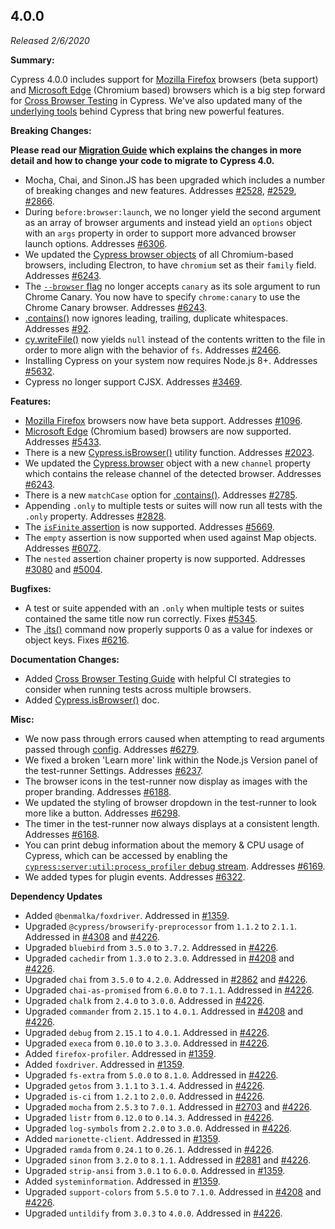 ## 4.0.0

_Released 2/6/2020_

**Summary:**

Cypress 4.0.0 includes support for
[Mozilla Firefox](https://www.mozilla.org/firefox/) browsers (beta support) and
[Microsoft Edge](https://www.microsoft.com/edge) (Chromium based) browsers which
is a big step forward for
[Cross Browser Testing](/guides/guides/cross-browser-testing) in Cypress. We've
also updated many of the [underlying tools](/guides/references/bundled-tools)
behind Cypress that bring new powerful features.

**Breaking Changes:**

**<Icon name="exclamation-triangle" color="red"></Icon> Please read our
[Migration Guide](/guides/references/migration-guide) which explains the changes
in more detail and how to change your code to migrate to Cypress 4.0.**

- Mocha, Chai, and Sinon.JS has been upgraded which includes a number of
  breaking changes and new features. Addresses
  [#2528](https://github.com/cypress-io/cypress/issues/2528),
  [#2529](https://github.com/cypress-io/cypress/issues/2529),
  [#2866](https://github.com/cypress-io/cypress/issues/2866).
- During `before:browser:launch`, we no longer yield the second argument as an
  array of browser arguments and instead yield an `options` object with an
  `args` property in order to support more advanced browser launch options.
  Addresses [#6306](https://github.com/cypress-io/cypress/issues/6306).
- We updated the [Cypress browser objects](/api/plugins/browser-launch-api) of
  all Chromium-based browsers, including Electron, to have `chromium` set as
  their `family` field. Addresses
  [#6243](https://github.com/cypress-io/cypress/issues/6243).
- The
  [`--browser` flag](/guides/guides/command-line#cypress-run-browser-lt-browser-name-or-path-gt)
  no longer accepts `canary` as its sole argument to run Chrome Canary. You now
  have to specify `chrome:canary` to use the Chrome Canary browser. Addresses
  [#6243](https://github.com/cypress-io/cypress/issues/6243).
- [.contains()](/api/commands/contains) now ignores leading, trailing, duplicate
  whitespaces. Addresses [#92](https://github.com/cypress-io/cypress/issues/92).
- [cy.writeFile()](/api/commands/writefile) now yields `null` instead of the
  contents written to the file in order to more align with the behavior of `fs`.
  Addresses [#2466](https://github.com/cypress-io/cypress/issues/2466).
- Installing Cypress on your system now requires Node.js 8+. Addresses
  [#5632](https://github.com/cypress-io/cypress/issues/5632).
- Cypress no longer support CJSX. Addresses
  [#3469](https://github.com/cypress-io/cypress/issues/3469).

**Features:**

- [Mozilla Firefox](https://www.mozilla.org/firefox/) browsers now have beta
  support. Addresses [#1096](https://github.com/cypress-io/cypress/issues/1096).
- [Microsoft Edge](https://www.microsoft.com/edge) (Chromium based) browsers are
  now supported. Addresses
  [#5433](https://github.com/cypress-io/cypress/issues/5433).
- There is a new [Cypress.isBrowser()](/api/cypress-api/isbrowser) utility
  function. Addresses
  [#2023](https://github.com/cypress-io/cypress/issues/2023).
- We updated the [Cypress.browser](/api/cypress-api/browser) object with a new
  `channel` property which contains the release channel of the detected browser.
  Addresses [#6243](https://github.com/cypress-io/cypress/issues/6243).
- There is a new `matchCase` option for [.contains()](/api/commands/contains).
  Addresses [#2785](https://github.com/cypress-io/cypress/issues/2785).
- Appending `.only` to multiple tests or suites will now run all tests with the
  `.only` property. Addresses
  [#2828](https://github.com/cypress-io/cypress/issues/2828).
- The [`isFinite` assertion](/guides/references/assertions) is now supported.
  Addresses [#5669](https://github.com/cypress-io/cypress/issues/5669).
- The `empty` assertion is now supported when used against Map objects.
  Addresses [#6072](https://github.com/cypress-io/cypress/issues/6072).
- The `nested` assertion chainer property is now supported. Addresses
  [#3080](https://github.com/cypress-io/cypress/issues/3080) and
  [#5004](https://github.com/cypress-io/cypress/issues/5004).

**Bugfixes:**

- A test or suite appended with an `.only` when multiple tests or suites
  contained the same title now run correctly. Fixes
  [#5345](https://github.com/cypress-io/cypress/issues/5345).
- The [.its()](/api/commands/its) command now properly supports 0 as a value for
  indexes or object keys. Fixes
  [#6216](https://github.com/cypress-io/cypress/issues/6216).

**Documentation Changes:**

- Added [Cross Browser Testing Guide](/guides/guides/cross-browser-testing) with
  helpful CI strategies to consider when running tests across multiple browsers.
- Added [Cypress.isBrowser()](/api/cypress-api/isbrowser) doc.

**Misc:**

- We now pass through errors caused when attempting to read arguments passed
  through [config](/api/plugins/configuration-api). Addresses
  [#6279](https://github.com/cypress-io/cypress/issues/6279).
- We fixed a broken 'Learn more' link within the Node.js Version panel of the
  test-runner Settings. Addresses
  [#6237](https://github.com/cypress-io/cypress/issues/6237).
- The browser icons in the test-runner now display as images with the proper
  branding. Addresses
  [#6188](https://github.com/cypress-io/cypress/issues/6188).
- We updated the styling of browser dropdown in the test-runner to look more
  like a button. Addresses
  [#6298](https://github.com/cypress-io/cypress/issues/6298).
- The timer in the test-runner now always displays at a consistent length.
  Addresses [#6168](https://github.com/cypress-io/cypress/issues/6168).
- You can print debug information about the memory & CPU usage of Cypress, which
  can be accessed by enabling the
  [`cypress:server:util:process_profiler` debug stream](/guides/references/troubleshooting#Log-memory-and-CPU-usage).
  Addresses [#6169](https://github.com/cypress-io/cypress/issues/6169).
- We added types for plugin events. Addresses
  [#6322](https://github.com/cypress-io/cypress/issues/6322).

**Dependency Updates**

- Added `@benmalka/foxdriver`. Addressed in
  [#1359](https://github.com/cypress-io/cypress/pull/1359).
- Upgraded `@cypress/browserify-preprocessor` from `1.1.2` to `2.1.1`. Addressed
  in [#4308](https://github.com/cypress-io/cypress/pull/4308) and
  [#4226](https://github.com/cypress-io/cypress/pull/4226).
- Upgraded `bluebird` from `3.5.0` to `3.7.2`. Addressed in
  [#4226](https://github.com/cypress-io/cypress/pull/4226).
- Upgraded `cachedir` from `1.3.0` to `2.3.0`. Addressed in
  [#4208](https://github.com/cypress-io/cypress/pull/4208) and
  [#4226](https://github.com/cypress-io/cypress/pull/4226).
- Upgraded `chai` from `3.5.0` to `4.2.0`. Addressed in
  [#2862](https://github.com/cypress-io/cypress/pull/2862) and
  [#4226](https://github.com/cypress-io/cypress/pull/4226).
- Upgraded `chai-as-promised` from `6.0.0` to `7.1.1`. Addressed in
  [#4226](https://github.com/cypress-io/cypress/pull/4226).
- Upgraded `chalk` from `2.4.0` to `3.0.0`. Addressed in
  [#4226](https://github.com/cypress-io/cypress/pull/4226).
- Upgraded `commander` from `2.15.1` to `4.0.1`. Addressed in
  [#4208](https://github.com/cypress-io/cypress/pull/4208) and
  [#4226](https://github.com/cypress-io/cypress/pull/4226).
- Upgraded `debug` from `2.15.1` to `4.0.1`. Addressed in
  [#4226](https://github.com/cypress-io/cypress/pull/4226).
- Upgraded `execa` from `0.10.0` to `3.3.0`. Addressed in
  [#4226](https://github.com/cypress-io/cypress/pull/4226).
- Added `firefox-profiler`. Addressed in
  [#1359](https://github.com/cypress-io/cypress/pull/1359).
- Added `foxdriver`. Addressed in
  [#1359](https://github.com/cypress-io/cypress/pull/1359).
- Upgraded `fs-extra` from `5.0.0` to `8.1.0`. Addressed in
  [#4226](https://github.com/cypress-io/cypress/pull/4226).
- Upgraded `getos` from `3.1.1` to `3.1.4`. Addressed in
  [#4226](https://github.com/cypress-io/cypress/pull/4226).
- Upgraded `is-ci` from `1.2.1` to `2.0.0`. Addressed in
  [#4226](https://github.com/cypress-io/cypress/pull/4226).
- Upgraded `mocha` from `2.5.3` to `7.0.1`. Addressed in
  [#2703](https://github.com/cypress-io/cypress/pull/2703) and
  [#4226](https://github.com/cypress-io/cypress/pull/4226).
- Upgraded `listr` from `0.12.0` to `0.14.3`. Addressed in
  [#4226](https://github.com/cypress-io/cypress/pull/4226).
- Upgraded `log-symbols` from `2.2.0` to `3.0.0`. Addressed in
  [#4226](https://github.com/cypress-io/cypress/pull/4226).
- Added `marionette-client`. Addressed in
  [#1359](https://github.com/cypress-io/cypress/pull/1359).
- Upgraded `ramda` from `0.24.1` to `0.26.1`. Addressed in
  [#4226](https://github.com/cypress-io/cypress/pull/4226).
- Upgraded `sinon` from `3.2.0` to `8.1.1`. Addressed in
  [#2881](https://github.com/cypress-io/cypress/pull/2881) and
  [#4226](https://github.com/cypress-io/cypress/pull/4226).
- Upgraded `strip-ansi` from `3.0.1` to `6.0.0`. Addressed in
  [#1359](https://github.com/cypress-io/cypress/pull/1359).
- Added `systeminformation`. Addressed in
  [#1359](https://github.com/cypress-io/cypress/pull/1359).
- Upgraded `support-colors` from `5.5.0` to `7.1.0`. Addressed in
  [#4208](https://github.com/cypress-io/cypress/pull/4208) and
  [#4226](https://github.com/cypress-io/cypress/pull/4226).
- Upgraded `untildify` from `3.0.3` to `4.0.0`. Addressed in
  [#4226](https://github.com/cypress-io/cypress/pull/4226).
